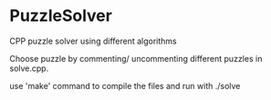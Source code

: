 # PuzzleSolver
CPP puzzle solver using different algorithms


Choose puzzle by commenting/ uncommenting different puzzles in solve.cpp. 

use 'make' command to compile the files and run with ./solve
